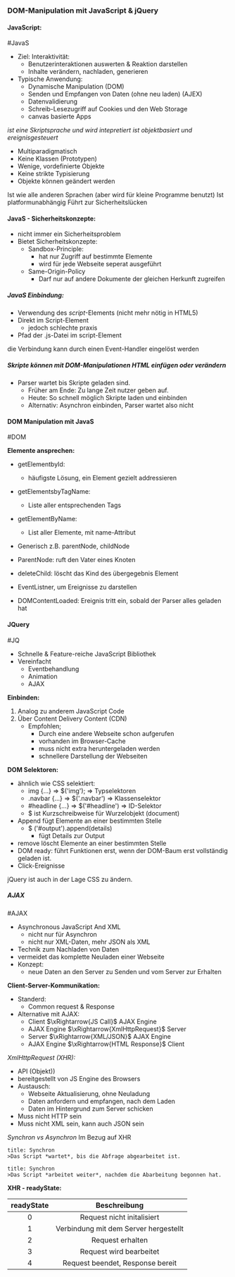 ### DOM-Manipulation mit JavaScript & jQuery

#### JavaScript:
#JavaS
- Ziel: Interaktivität:
	- Benutzerinteraktionen auswerten & Reaktion darstellen
	- Inhalte verändern, nachladen, generieren
- Typische Anwendung:
	- Dynamische Manipulation (DOM)
	- Senden und Empfangen von Daten (ohne neu laden) (AJEX)
	- Datenvalidierung
	- Schreib-Lesezugriff auf Cookies und den Web Storage
	- canvas basierte Apps

*ist eine Skriptsprache und wird intepretiert
ist objektbasiert und ereignisgesteuert*
- Multiparadigmatisch
- Keine Klassen (Prototypen)
- Wenige, vordefinierte Objekte
- Keine strikte Typisierung 
- Objekte können geändert werden

Ist wie alle anderen Sprachen (aber wird für kleine Programme benutzt)
Ist platformunabhängig
Führt zur Sicherheitslücken

#### JavaS - Sicherheitskonzepte:
- nicht immer ein Sicherheitsproblem
- Bietet Sicherheitskonzepte:
	- Sandbox-Principle:
		- hat nur Zugriff auf bestimmte Elemente 
		- wird für jede Webseite seperat ausgeführt
	- Same-Origin-Policy
		- Darf nur auf andere Dokumente der gleichen Herkunft zugreifen

##### JavaS Einbindung:
- Verwendung des *script*-Elements (nicht mehr nötig in HTML5)
- Direkt im Script-Element
	- jedoch schlechte praxis
- Pfad der .js-Datei im script-Element

die Verbindung kann durch einen Event-Handler eingelöst werden

##### Skripte können mit DOM-Manipulationen HTML einfügen oder verändern
- Parser wartet bis Skripte geladen sind.
	- Früher am Ende: Zu lange Zeit nutzer geben auf.
	- Heute: So schnell möglich Skripte laden und einbinden
	- Alternativ: Asynchron einbinden, Parser wartet also nicht


#### DOM Manipulation mit JavaS
#DOM 

**Elemente ansprechen:**
- getElementbyId:
	- häufigste Lösung, ein Element gezielt addressieren
- getElementsbyTagName:
	- Liste aller entsprechenden Tags
- getElementByName:
	- List aller Elemente, mit name-Attribut
- Generisch z.B. parentNode, childNode

- ParentNode: ruft den Vater eines Knoten
- deleteChild: löscht das Kind des übergegebnis Element
- EventListner, um Ereignisse zu darstellen
- DOMContentLoaded: Ereignis tritt ein, sobald der Parser alles geladen hat

#### JQuery

#JQ

- Schnelle & Feature-reiche JavaScript Bibliothek
- Vereinfacht
	- Eventbehandlung
	- Animation
	- AJAX

**Einbinden:**
1. Analog zu anderem JavaScript Code
2. Über Content Delivery Content (CDN)
	- Empfohlen;
		- Durch eine andere Webseite schon aufgerufen
		- vorhanden im Browser-Cache
		- muss nicht extra heruntergeladen werden
		- schnellere Darstellung der Webseiten

**DOM Selektoren:**
- ähnlich wie CSS selektiert:
	- img {...} $\Rightarrow$ \$('img'); $\Rightarrow$ Typselektoren
	- .navbar {...} $\Rightarrow$ \$('.navbar') $\Rightarrow$ Klassenselektor
	- \#headline {...} $\Rightarrow$ \$('\#headline') $\Rightarrow$ ID-Selektor 
	- \$ ist Kurzschreibweise für Wurzelobjekt (document)
- Append fügt Elemente an einer bestimmten Stelle
	- \$ ('\#output').append(details)
		- fügt Details zur Output
- remove löscht Elemente an einer bestimmten Stelle
- DOM ready: führt Funktionen erst, wenn der DOM-Baum erst vollständig geladen ist.
- Click-Ereignisse

jQuery ist auch in der Lage CSS zu ändern.

##### AJAX
#AJAX
- Asynchronous JavaScript And XML
	- nicht nur für Asynchron
	- nicht nur XML-Daten, mehr JSON als XML
- Technik zum Nachladen von Daten
- vermeidet das komplette Neuladen einer Webseite
- Konzept:
	- neue Daten an den Server zu Senden und vom Server zur Erhalten

**Client-Server-Kommunikation:**
- Standerd:
	- Common request & Response
- Alternative mit AJAX:
	- Client $\xRightarrow{JS Call}$ AJAX Engine
	- AJAX Engine $\xRightarrow{XmlHttpRequest}$ Server
	- Server $\xRightarrow{XML/JSON}$ AJAX Engine
	- AJAX Engine $\xRightarrow{HTML Response}$ Client

*XmlHttpRequest (XHR):*
- API (Objekt))
- bereitgestellt von JS Engine des Browsers
- Austausch:
	- Webseite Aktualisierung, ohne Neuladung
	- Daten anfordern und empfangen, nach dem Laden
	- Daten im Hintergrund zum Server schicken
- Muss nicht HTTP sein
- Muss nicht XML sein, kann auch JSON sein

*Synchron vs Asynchron*
Im Bezug auf XHR
```ad-abstract
title: Synchron
>Das Script *wartet*, bis die Abfrage abgearbeitet ist.
```

```ad-abstract
title: Synchron
>Das Script *arbeitet weiter*, nachdem die Abarbeitung begonnen hat. 
```

**XHR - readyState:**

| readyState |             Beschreibung              |
|:----------:|:-------------------------------------:|
|     0      |      Request nicht initalisiert       |
|     1      | Verbindung mit dem Server hergestellt |
|     2      |           Request erhalten            |
|     3      |        Request wird bearbeitet        |
|     4      |   Request beendet, Response bereit    |